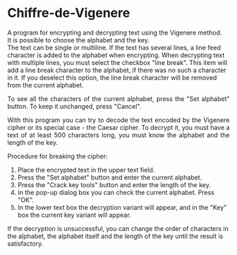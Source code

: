 # Chiffre-de-Vigenere
<p align = \"center\">A program for encrypting and decrypting text using the Vigenere method.<br>
                        It is possible to choose the alphabet and the key. <br>
                        The text can be single or multiline. If the text has several lines, 
                        a line feed character is added to the alphabet when encrypting. 
                        When decrypting text with multiple lines, you must select the checkbox "line break".
                        This item will add a line break character to the alphabet, if there was no such 
                        a character in it. If you deselect this option, the line break character will be 
                        removed from the current alphabet.</p>
                        <p align="justify">To see all the characters of the current alphabet, 
                        press the "Set alphabet" button. To keep it unchanged, press "Cancel".</p>
                        <p align="justify">With this program you can try to decode the text encoded by 
                        the Vigenere cipher or its special case - the Caesar cipher. 
                        To decrypt it, you must have a text of at least 500 characters long, you must know 
                        the alphabet and the length of the key.</p>
                        <p align="justify">Procedure for breaking the cipher:
                        <ol>
                        <li>Place the encrypted text in the upper text field.</li>
                        <li> Press the "Set alphabet" button and enter the current alphabet.</li>
                        <li> Press the "Crack key tools" button and enter the length of the key. </li>
                        <li> In the pop-up dialog box you can check the current alphabet. Press "OK".</li>
                        <li> In the lower text box the decryption variant will appear, and in the "Key" 
                        box the current key variant will appear.</li></ol>
                        If the decryption is unsuccessful, you can change the order of characters in the alphabet,
                        the alphabet itself and the length of the key until the result is satisfactory.</p>
                        
